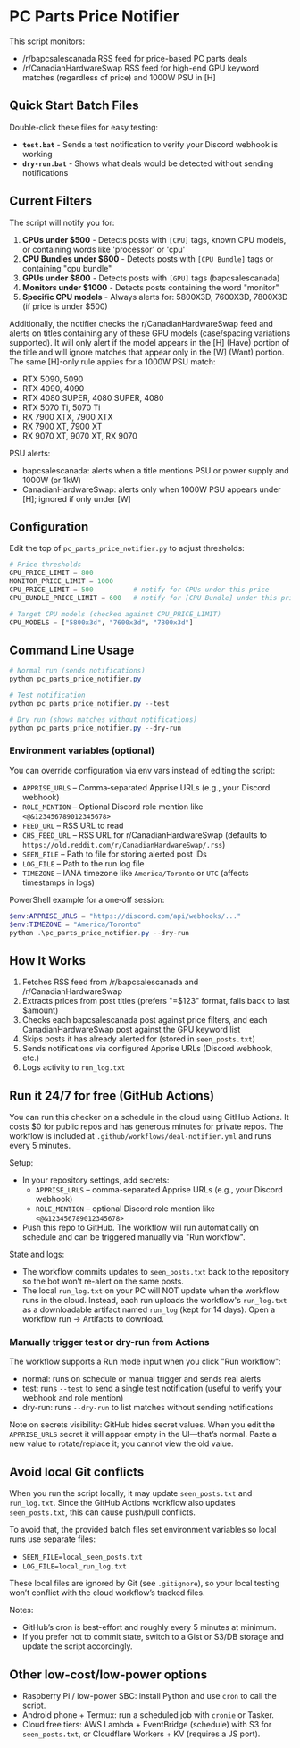 # PC Parts Price Notifier

This script monitors:

- /r/bapcsalescanada RSS feed for price-based PC parts deals
- /r/CanadianHardwareSwap RSS feed for high-end GPU keyword matches (regardless of price) and 1000W PSU in [H]

## Quick Start Batch Files

Double-click these files for easy testing:
- **`test.bat`** - Sends a test notification to verify your Discord webhook is working
- **`dry-run.bat`** - Shows what deals would be detected without sending notifications

## Current Filters

The script will notify you for:

1. **CPUs under $500** - Detects posts with `[CPU]` tags, known CPU models, or containing words like 'processor' or 'cpu'
2. **CPU Bundles under $600** - Detects posts with `[CPU Bundle]` tags or containing "cpu bundle"
3. **GPUs under $800** - Detects posts with `[GPU]` tags (bapcsalescanada)
4. **Monitors under $1000** - Detects posts containing the word "monitor"
5. **Specific CPU models** - Always alerts for: 5800X3D, 7600X3D, 7800X3D (if price is under $500)

Additionally, the notifier checks the r/CanadianHardwareSwap feed and alerts on titles containing any of these GPU models (case/spacing variations supported). It will only alert if the model appears in the [H] (Have) portion of the title and will ignore matches that appear only in the [W] (Want) portion. The same [H]-only rule applies for a 1000W PSU match:

- RTX 5090, 5090
- RTX 4090, 4090
- RTX 4080 SUPER, 4080 SUPER, 4080
- RTX 5070 Ti, 5070 Ti
- RX 7900 XTX, 7900 XTX
- RX 7900 XT, 7900 XT
- RX 9070 XT, 9070 XT, RX 9070

PSU alerts:

- bapcsalescanada: alerts when a title mentions PSU or power supply and 1000W (or 1kW)
- CanadianHardwareSwap: alerts only when 1000W PSU appears under [H]; ignored if only under [W]

## Configuration

Edit the top of `pc_parts_price_notifier.py` to adjust thresholds:

```python
# Price thresholds
GPU_PRICE_LIMIT = 800
MONITOR_PRICE_LIMIT = 1000
CPU_PRICE_LIMIT = 500          # notify for CPUs under this price
CPU_BUNDLE_PRICE_LIMIT = 600   # notify for [CPU Bundle] under this price

# Target CPU models (checked against CPU_PRICE_LIMIT)
CPU_MODELS = ["5800x3d", "7600x3d", "7800x3d"]
```

## Command Line Usage

```powershell
# Normal run (sends notifications)
python pc_parts_price_notifier.py

# Test notification
python pc_parts_price_notifier.py --test

# Dry run (shows matches without notifications)
python pc_parts_price_notifier.py --dry-run
```

### Environment variables (optional)

You can override configuration via env vars instead of editing the script:

- `APPRISE_URLS` – Comma‑separated Apprise URLs (e.g., your Discord webhook)
- `ROLE_MENTION` – Optional Discord role mention like `<@&123456789012345678>`
- `FEED_URL` – RSS URL to read
- `CHS_FEED_URL` – RSS URL for r/CanadianHardwareSwap (defaults to `https://old.reddit.com/r/CanadianHardwareSwap/.rss`)
- `SEEN_FILE` – Path to file for storing alerted post IDs
- `LOG_FILE` – Path to the run log file
- `TIMEZONE` – IANA timezone like `America/Toronto` or `UTC` (affects timestamps in logs)

PowerShell example for a one‑off session:

```powershell
$env:APPRISE_URLS = "https://discord.com/api/webhooks/..."
$env:TIMEZONE = "America/Toronto"
python .\pc_parts_price_notifier.py --dry-run
```

## How It Works

1. Fetches RSS feed from /r/bapcsalescanada and /r/CanadianHardwareSwap
2. Extracts prices from post titles (prefers "=$123" format, falls back to last $amount)
3. Checks each bapcsalescanada post against price filters, and each CanadianHardwareSwap post against the GPU keyword list
4. Skips posts it has already alerted for (stored in `seen_posts.txt`)
5. Sends notifications via configured Apprise URLs (Discord webhook, etc.)
6. Logs activity to `run_log.txt`

## Run it 24/7 for free (GitHub Actions)

You can run this checker on a schedule in the cloud using GitHub Actions. It costs $0 for public repos and has generous minutes for private repos. The workflow is included at `.github/workflows/deal-notifier.yml` and runs every 5 minutes.

Setup:
- In your repository settings, add secrets:
	- `APPRISE_URLS` – comma-separated Apprise URLs (e.g., your Discord webhook)
	- `ROLE_MENTION` – optional Discord role mention like `<@&123456789012345678>`
- Push this repo to GitHub. The workflow will run automatically on schedule and can be triggered manually via "Run workflow".

State and logs:
- The workflow commits updates to `seen_posts.txt` back to the repository so the bot won’t re-alert on the same posts.
- The local `run_log.txt` on your PC will NOT update when the workflow runs in the cloud. Instead, each run uploads the workflow's `run_log.txt` as a downloadable artifact named `run_log` (kept for 14 days). Open a workflow run → Artifacts to download.

### Manually trigger test or dry-run from Actions

The workflow supports a Run mode input when you click "Run workflow":

- normal: runs on schedule or manual trigger and sends real alerts
- test: runs `--test` to send a single test notification (useful to verify your webhook and role mention)
- dry-run: runs `--dry-run` to list matches without sending notifications

Note on secrets visibility: GitHub hides secret values. When you edit the `APPRISE_URLS` secret it will appear empty in the UI—that’s normal. Paste a new value to rotate/replace it; you cannot view the old value.

## Avoid local Git conflicts

When you run the script locally, it may update `seen_posts.txt` and `run_log.txt`. Since the GitHub Actions workflow also updates `seen_posts.txt`, this can cause push/pull conflicts.

To avoid that, the provided batch files set environment variables so local runs use separate files:

- `SEEN_FILE=local_seen_posts.txt`
- `LOG_FILE=local_run_log.txt`

These local files are ignored by Git (see `.gitignore`), so your local testing won’t conflict with the cloud workflow’s tracked files.

Notes:
- GitHub’s cron is best-effort and roughly every 5 minutes at minimum.
- If you prefer not to commit state, switch to a Gist or S3/DB storage and update the script accordingly.

## Other low-cost/low-power options

- Raspberry Pi / low-power SBC: install Python and use `cron` to call the script.
- Android phone + Termux: run a scheduled job with `cronie` or Tasker.
- Cloud free tiers: AWS Lambda + EventBridge (schedule) with S3 for `seen_posts.txt`, or Cloudflare Workers + KV (requires a JS port).